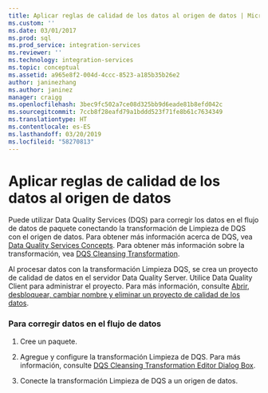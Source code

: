 ```yaml
---
title: Aplicar reglas de calidad de los datos al origen de datos | Microsoft Docs
ms.custom: ''
ms.date: 03/01/2017
ms.prod: sql
ms.prod_service: integration-services
ms.reviewer: ''
ms.technology: integration-services
ms.topic: conceptual
ms.assetid: a965e8f2-004d-4ccc-8523-a185b35b26e2
author: janinezhang
ms.author: janinez
manager: craigg
ms.openlocfilehash: 3bec9fc502a7ce08d325bb9d6eade81b8efd042c
ms.sourcegitcommit: 7ccb8f28eafd79a1bddd523f71fe8b61c7634349
ms.translationtype: HT
ms.contentlocale: es-ES
ms.lasthandoff: 03/20/2019
ms.locfileid: "58270813"
---
```

# <a name="apply-data-quality-rules-to-data-source"></a>Aplicar reglas de calidad de los datos al origen de datos
  Puede utilizar Data Quality Services (DQS) para corregir los datos en el flujo de datos de paquete conectando la transformación de Limpieza de DQS con el origen de datos. Para obtener más información acerca de DQS, vea [Data Quality Services Concepts](../../../data-quality-services/data-quality-services-concepts.md). Para obtener más información sobre la transformación, vea [DQS Cleansing Transformation](../../../integration-services/data-flow/transformations/dqs-cleansing-transformation.md).  
  
 Al procesar datos con la transformación Limpieza DQS, se crea un proyecto de calidad de datos en el servidor Data Quality Server. Utilice Data Quality Client para administrar el proyecto. Para más información, consulte [Abrir, desbloquear, cambiar nombre y eliminar un proyecto de calidad de los datos](../../../data-quality-services/open-unlock-rename-and-delete-a-data-quality-project.md).  
  
### <a name="to-correct-data-in-the-data-flow"></a>Para corregir datos en el flujo de datos  
  
1.  Cree un paquete.  
  
2.  Agregue y configure la transformación Limpieza de DQS. Para más información, consulte [DQS Cleansing Transformation Editor Dialog Box](../../../integration-services/data-flow/transformations/dqs-cleansing-transformation-editor-dialog-box.md).  
  
3.  Conecte la transformación Limpieza de DQS a un origen de datos.  
  
  
